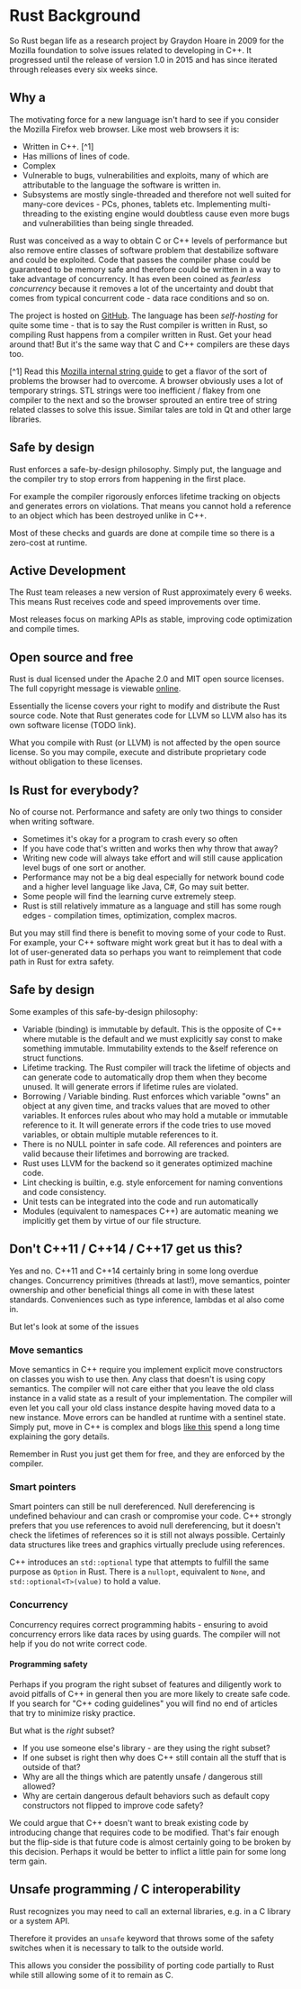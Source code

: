 # Rust Background

So Rust began life as a research project by Graydon Hoare in 2009 for the Mozilla foundation to solve issues related to developing in C++. It progressed until the release of version 1.0 in 2015 and has since iterated through releases every six weeks since.

## Why a

The motivating force for a new language isn't hard to see if you consider the Mozilla Firefox web browser. Like most web browsers it is:

* Written in C++. [^1]
* Has millions of lines of code.
* Complex
* Vulnerable to bugs, vulnerabilities and exploits, many of which are attributable to the language the software is written in.
* Subsystems are mostly single-threaded and therefore not well suited for many-core devices - PCs, phones, tablets etc. Implementing multi-threading to the existing engine would doubtless cause even more bugs and vulnerabilities than being single threaded.

Rust was conceived as a way to obtain C or C++ levels of performance but also remove entire classes of software problem that destabilize software and could be exploited. Code that passes the compiler phase could be guaranteed to be memory safe and therefore could be written in a way to take advantage of concurrency. It has even been coined as _fearless concurrency_ because it removes a lot of the uncertainty and doubt that comes from typical concurrent code - data race conditions and so on.

The project is hosted on [GitHub](https://github.com/rust-lang/rust). The language has been _self-hosting_ for quite some time - that is to say the Rust compiler is written in Rust, so compiling Rust happens from a compiler written in Rust. Get your head around that! But it's the same way that C and C++ compilers are these days too.

[^1] Read this [Mozilla internal string guide](https://developer.mozilla.org/en-US/docs/Mozilla/Tech/XPCOM/Guide/Internal_strings) to get a flavor of the sort of problems the browser had to overcome. A browser obviously uses a lot of temporary strings. STL strings were too inefficient / flakey from one compiler to the next and so the browser sprouted an entire tree of string related classes to solve this issue. Similar tales are told in Qt and other large libraries.

## Safe by design

Rust enforces a safe-by-design philosophy. Simply put, the language and the compiler try to stop errors from happening in the first place. 

For example the compiler rigorously enforces lifetime tracking on objects and generates errors on violations. That means you cannot hold a reference to an object which has been destroyed unlike in C++.

Most of these checks and guards are done at compile time so there is a zero-cost at runtime.

## Active Development

The Rust team releases a new version of Rust approximately every 6 weeks. This means Rust receives code and speed improvements over time.

Most releases focus on marking APIs as stable, improving code optimization and compile times.

## Open source and free

Rust is dual licensed under the Apache 2.0 and MIT open source licenses. The full copyright message is viewable [online](https://github.com/rust-lang/rust/blob/master/COPYRIGHT).

Essentially the license covers your right to modify and distribute the Rust source code. Note that Rust generates code for LLVM so LLVM also has its own software license \(TODO link\).

What you compile with Rust \(or LLVM\) is not affected by the open source license. So you may compile, execute and distribute proprietary code without obligation to these licenses.

## Is Rust for everybody?

No of course not. Performance and safety are only two things to consider when writing software.

* Sometimes it's okay for a program to crash every so often
* If you have code that's written and works then why throw that away?
* Writing new code will always take effort and will still cause application level bugs of one sort or another.
* Performance may not be a big deal especially for network bound code and a higher level language like Java, C\#, Go may suit better.
* Some people will find the learning curve extremely steep. 
* Rust is still relatively immature as a language and still has some rough edges - compilation times, optimization, complex macros.

But you may still find there is benefit to moving some of your code to Rust. For example, your C++ software might work great but it has to deal with a lot of user-generated data so perhaps you want to reimplement that code path in Rust for extra safety.

## Safe by design

Some examples of this safe-by-design philosophy:

* Variable \(binding\) is immutable by default. This is the opposite of C++ where mutable is the default and we must explicitly say const to make something immutable. Immutability extends to the &self reference on struct functions.
* Lifetime tracking. The Rust compiler will track the lifetime of objects and can generate code to automatically drop them when they become unused. It will generate errors if lifetime rules are violated.
* Borrowing / Variable binding. Rust enforces which variable "owns" an object at any given time, and tracks values that are moved to other variables. It enforces rules about who may hold a mutable or immutable reference to it. It will generate errors if the code tries to use moved variables, or obtain multiple mutable references to it.
* There is no NULL pointer in safe code. All references and pointers are valid because their lifetimes and borrowing are tracked.
* Rust uses LLVM for the backend so it generates optimized machine code.
* Lint checking is builtin, e.g. style enforcement for naming conventions and code consistency.
* Unit tests can be integrated into the code and run automatically
* Modules \(equivalent to namespaces C++\) are automatic meaning we implicitly get them by virtue of our file structure.

## Don't C++11 / C++14 / C++17 get us this?

Yes and no. C++11 and C++14 certainly bring in some long overdue changes. Concurrency primitives \(threads at last!\), move semantics, pointer ownership and other beneficial things all come in with these latest standards. Conveniences such as type inference, lambdas et al also come in.

But let's look at some of the issues

### Move semantics

Move semantics in C++ require you implement explicit move constructors on classes you wish to use then. Any class that doesn't is using copy semantics. The compiler will not care either that you leave the old class instance in a valid state as a result of your implementation. The compiler will even let you call your old class instance despite having moved data to a new instance. Move errors can be handled at runtime with a sentinel state. Simply put, move in C++ is complex and blogs [like this](https://foonathan.net/blog/2017/09/14/destructive-move.html) spend a long time explaining the gory details.

Remember in Rust you just get them for free, and they are enforced by the compiler.

### Smart pointers

Smart pointers can still be null dereferenced. Null dereferencing is undefined behaviour and can crash or compromise your code. C++ strongly prefers that you use references to avoid null dereferencing, but it doesn't check the lifetimes of references so it is still not always possible. Certainly data structures like trees and graphics virtually preclude using references.

C++ introduces an `std::optional` type that attempts to fulfill the same purpose as `Option` in Rust. There is a `nullopt`, equivalent to `None`, and `std::optional<T>(value)` to hold a value. 

### Concurrency

Concurrency requires correct programming habits - ensuring to avoid concurrency errors like data races by using guards. The compiler will not help if you do not write correct code.

#### Programming safety

Perhaps if you program the right subset of features and diligently work to avoid pitfalls of C++ in general then you are more likely to create safe code. If you search for "C++ coding guidelines" you will find no end of articles that try to minimize risky practice. 

But what is the _right_ subset?

* If you use someone else's library - are they using the right subset?
* If one subset is right then why does C++ still contain all the stuff that is outside of that?
* Why are all the things which are patently unsafe / dangerous still allowed?
* Why are certain dangerous default behaviors such as default copy constructors not flipped to improve code safety?

We could argue that C++ doesn't want to break existing code by introducing change that requires code to be modified. That's fair enough but the flip-side is that future code is almost certainly going to be broken by this decision. Perhaps it would be better to inflict a little pain for some long term gain.

## Unsafe programming / C interoperability

Rust recognizes you may need to call an external libraries, e.g. in a C library or a system API.

Therefore it provides an `unsafe` keyword that throws some of the safety switches when it is necessary to talk to the outside world.

This allows you consider the possibility of porting code partially to Rust while still allowing some of it to remain as C.

